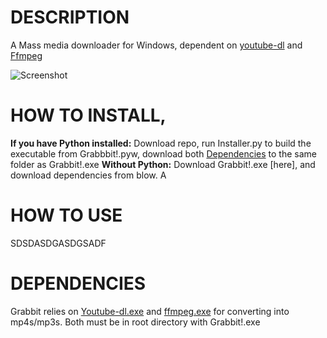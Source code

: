 # DESCRIPTION
A Mass media downloader for Windows, dependent on [youtube-dl](https://github.com/ytdl-org/youtube-dl) and [Ffmpeg](https://ffmpeg.zeranoe.com/builds/)

![Screenshot](https://i.imgur.com/ArvmJpv.png "OwO *notices your cursor* what's this~?")
# HOW TO INSTALL,
**If you have Python installed:** Download repo, run Installer.py to build the executable from Grabbbit!.pyw, download both [Dependencies](#dependencies) to the same folder as Grabbit!.exe
**Without Python:** Download Grabbit!.exe [here], and download dependencies from blow. A
# HOW TO USE
SDSDASDGASDGSADF
# DEPENDENCIES
Grabbit relies on [Youtube-dl.exe](https://yt-dl.org/latest/youtube-dl.exe) and [ffmpeg.exe](https://drive.google.com/uc?export=download&id=1EeMqfcI8w5rfU7wCIJEKgxO1waXgnvdb) for converting into mp4s/mp3s. Both must be in root directory with Grabbit!.exe
